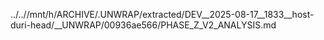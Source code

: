 ../..//mnt/h/ARCHIVE/.UNWRAP/extracted/DEV__2025-08-17__1833__host-duri-head/__UNWRAP/00936ae566/PHASE_Z_V2_ANALYSIS.md